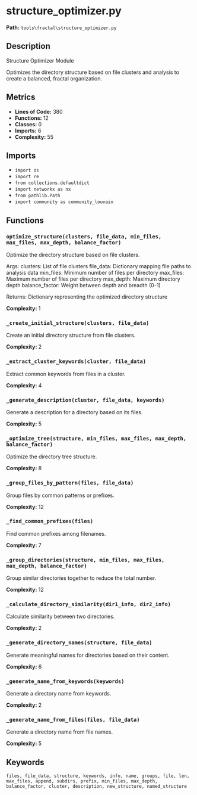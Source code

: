 # structure_optimizer.py

**Path:** `tools\fractal\structure_optimizer.py`

## Description

Structure Optimizer Module

Optimizes the directory structure based on file clusters and analysis
to create a balanced, fractal organization.

## Metrics

- **Lines of Code:** 380
- **Functions:** 12
- **Classes:** 0
- **Imports:** 6
- **Complexity:** 55

## Imports

- `import os`
- `import re`
- `from collections.defaultdict`
- `import networkx as nx`
- `from pathlib.Path`
- `import community as community_louvain`

## Functions

### `optimize_structure(clusters, file_data, min_files, max_files, max_depth, balance_factor)`

Optimize the directory structure based on file clusters.

Args:
    clusters: List of file clusters
    file_data: Dictionary mapping file paths to analysis data
    min_files: Minimum number of files per directory
    max_files: Maximum number of files per directory
    max_depth: Maximum directory depth
    balance_factor: Weight between depth and breadth (0-1)
    
Returns:
    Dictionary representing the optimized directory structure

**Complexity:** 1

### `_create_initial_structure(clusters, file_data)`

Create an initial directory structure from file clusters.

**Complexity:** 2

### `_extract_cluster_keywords(cluster, file_data)`

Extract common keywords from files in a cluster.

**Complexity:** 4

### `_generate_description(cluster, file_data, keywords)`

Generate a description for a directory based on its files.

**Complexity:** 5

### `_optimize_tree(structure, min_files, max_files, max_depth, balance_factor)`

Optimize the directory tree structure.

**Complexity:** 8

### `_group_files_by_pattern(files, file_data)`

Group files by common patterns or prefixes.

**Complexity:** 12

### `_find_common_prefixes(files)`

Find common prefixes among filenames.

**Complexity:** 7

### `_group_directories(structure, min_files, max_files, max_depth, balance_factor)`

Group similar directories together to reduce the total number.

**Complexity:** 12

### `_calculate_directory_similarity(dir1_info, dir2_info)`

Calculate similarity between two directories.

**Complexity:** 2

### `_generate_directory_names(structure, file_data)`

Generate meaningful names for directories based on their content.

**Complexity:** 6

### `_generate_name_from_keywords(keywords)`

Generate a directory name from keywords.

**Complexity:** 2

### `_generate_name_from_files(files, file_data)`

Generate a directory name from file names.

**Complexity:** 5

## Keywords

`files, file_data, structure, keywords, info, name, groups, file, len, max_files, append, subdirs, prefix, min_files, max_depth, balance_factor, cluster, description, new_structure, named_structure`

